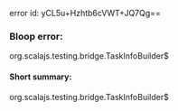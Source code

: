 error id: yCL5u+Hzhtb6cVWT+JQ7Qg==
### Bloop error:

org.scalajs.testing.bridge.TaskInfoBuilder$
#### Short summary: 

org.scalajs.testing.bridge.TaskInfoBuilder$